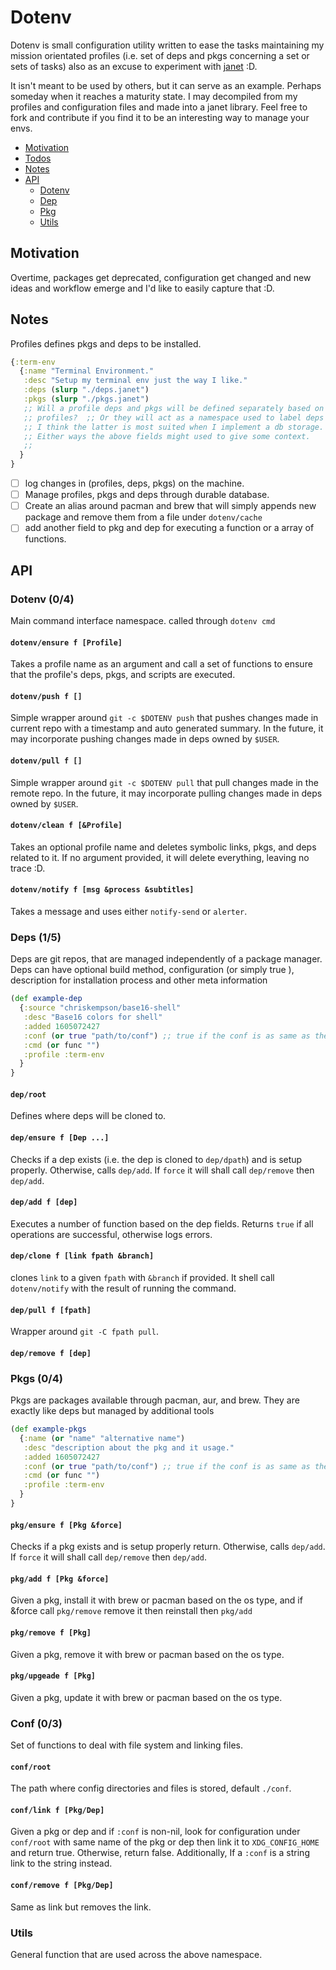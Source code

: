 # Dotenv

Dotenv is small configuration utility written to ease the tasks maintaining my
mission orientated profiles (i.e.  set of deps and pkgs concerning a set or
sets of tasks) also as an excuse to experiment with [janet](https://janet-lang.org/) :D.

It isn't meant to be used by others, but it can serve as an example. Perhaps
someday when it reaches a maturity state. I may decompiled from my profiles and
configuration files and made into a janet library.  Feel free to fork and
contribute if you find it to be an interesting way to manage your
envs.


- [Motivation](#motivation)
- [Todos](#todos)
- [Notes](#notes)
- [API](#api)
  - [Dotenv](#dotenv)
  - [Dep](#dep)
  - [Pkg](#pkg)
  - [Utils](#utils)

## Motivation 

Overtime, packages get deprecated, configuration get changed and new ideas and
workflow emerge and I'd like to easily capture that :D.

## Notes

Profiles defines pkgs and deps to be installed.

```clj
{:term-env 
  {:name "Terminal Environment."
   :desc "Setup my terminal env just the way I like."
   :deps (slurp "./deps.janet") 
   :pkgs (slurp "./pkgs.janet") 
   ;; Will a profile deps and pkgs will be defined separately based on 
   ;; profiles?  ;; Or they will act as a namespace used to label deps and pkgs? 
   ;; I think the latter is most suited when I implement a db storage.
   ;; Either ways the above fields might used to give some context.
   ;;
  }
}
```

- [ ] log changes in (profiles, deps, pkgs) on the machine.
- [ ] Manage profiles, pkgs and deps through durable database.
- [ ] Create an alias around pacman and brew that will simply appends new
  package and remove them from a file under `dotenv/cache`
- [ ] add another field to pkg and dep for executing a function or a array of
  functions.

## API

### Dotenv (0/4)

Main command interface namespace. called through `dotenv cmd`

#### `dotenv/ensure f [Profile]` 

Takes a profile name as an argument and call a set of functions to ensure that
the profile's deps, pkgs, and scripts are executed.

#### `dotenv/push f []`

Simple wrapper around `git -c $DOTENV push` that pushes changes made in current repo with
a timestamp  and auto generated summary. In the future, it may incorporate
pushing changes made in deps owned by `$USER`. 

#### `dotenv/pull f []`

Simple wrapper around `git -c $DOTENV pull` that pull changes made in the
remote repo. In the future, it may incorporate
pulling changes made in deps owned by `$USER`. 

#### `dotenv/clean f [&Profile]`

Takes an optional profile name and deletes symbolic links, pkgs, and deps
related to it. If no argument provided, it will delete everything, leaving no
trace :D.

#### `dotenv/notify f [msg &process &subtitles]`
Takes a message and uses either `notify-send` or `alerter`.

### Deps (1/5)

Deps are git repos, that are managed independently of a package manager. 
Deps can have optional build method, configuration (or simply true ),
description for installation process and other meta information

```clj
(def example-dep
  {:source "chriskempson/base16-shell"
   :desc "Base16 colors for shell"
   :added 1605072427
   :conf (or true "path/to/conf") ;; true if the conf is as same as the dep name.
   :cmd (or func "")
   :profile :term-env
  }
}
```

#### `dep/root`

Defines where deps will be cloned to.

#### `dep/ensure f [Dep ...]` 

Checks if a dep exists (i.e. the dep is cloned to `dep/dpath`) and is setup
properly. Otherwise, calls `dep/add`. If `force` it will shall call
`dep/remove` then `dep/add`.

#### `dep/add f [dep]` 

Executes a number of function based on the dep fields. Returns `true` if all
operations are successful, otherwise logs errors.

#### `dep/clone f [link fpath &branch]` 

clones `link` to a given `fpath` with `&branch` if provided. It shell call
`dotenv/notify` with the result of running the command.

#### `dep/pull f [fpath]` 

Wrapper around `git -C fpath pull`.

#### `dep/remove f [dep]` 

### Pkgs (0/4)

Pkgs are packages available through pacman, aur, and brew. They are exactly
like deps but managed by additional tools

```clj
(def example-pkgs
  {:name (or "name" "alternative name")
   :desc "description about the pkg and it usage."
   :added 1605072427
   :conf (or true "path/to/conf") ;; true if the conf is as same as the dep name.
   :cmd (or func "")
   :profile :term-env
  }
}

```

#### `pkg/ensure f [Pkg &force]`

Checks if a pkg exists and is setup properly return. Otherwise, calls `dep/add`. If
`force` it will shall call `dep/remove` then `dep/add`.

#### `pkg/add f [Pkg &force]`

Given a pkg, install it with brew or pacman based on the os type, and if &force
call `pkg/remove` remove it then reinstall then `pkg/add` 

#### `pkg/remove f [Pkg]`

Given a pkg, remove it with brew or pacman based on the os type.

#### `pkg/upgeade f [Pkg]`

Given a pkg, update it with brew or pacman based on the os type.

### Conf (0/3)

Set of functions to deal with file system and linking files.

#### `conf/root`

The path where config directories and files is stored, default `./conf`. 

#### `conf/link f [Pkg/Dep]`

Given a pkg or dep and if `:conf` is non-nil, look for configuration under
`conf/root` with same name of the pkg or dep then link it to `XDG_CONFIG_HOME`
and return true. Otherwise, return false.  Additionally,  If a `:conf` is a
string link to the string instead.

#### `conf/remove f [Pkg/Dep]`

Same as link but removes the link.

### Utils

General function that are used across the above namespace.

